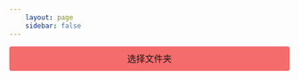 ```yaml
---
    layout: page
    sidebar: false
---
```


<MainWrapper>
    <div class='form'>
        <label for='fileChooser'>选择文件夹</label>
        <input type='file' ref='fileInput' id='fileChooser' webkitdirectory @change='buildConfig' />
    </div>
</MainWrapper>

<script setup lang='ts'>
    import { ref } from 'vue';
    import MainWrapper from '../../components/MainWrapper.vue';
    import { buildPhotoConfig } from '../../utils/PhotoUtils.ts';
    import FileSaver from 'file-saver';

    const fileInput = ref();

    const buildConfig = ( evt: Event ) => {
        const files = evt.target.files;
        const json: any = buildPhotoConfig(files);
        const blob: Blob = new Blob([ JSON.stringify( json ) ], { type: 'text/plain;charset=utf-8' });
        FileSaver.saveAs( blob, 'config.json' );
    }

</script>

<style scoped>
    .form {
        width: 100%;
        max-width: 600px;
        margin: 0 auto;
        text-align: center;
    }
    label {
        display: inline-block;
        width: 100%;
        height: 44px;
        border-radius: 4px;
        background-color: #f56c6c;
        font-size: 16px;
        line-height: 44px;
        cursor: pointer;
    }
    input[type=file] {
        display: none;
    }
</style>